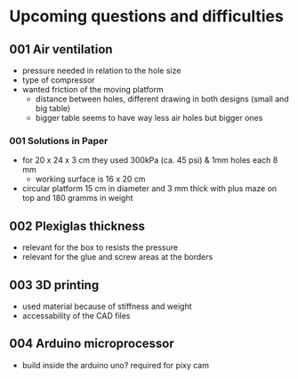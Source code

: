 # Upcoming questions and difficulties

## 001 Air ventilation
- pressure needed in relation to the hole size 
- type of compressor
- wanted friction of the moving platform 
  - distance between holes, different drawing in both designs (small and big table) 
  - bigger table seems to have way less air holes but bigger ones
  
### 001 Solutions in Paper
- for 20 x 24 x 3 cm they used 300kPa (ca. 45 psi) & 1mm holes each 8 mm
  - working surface is 16 x 20 cm 
- circular platform 15 cm in diameter and 3 mm thick with plus maze on top and 180 gramms in weight


## 002 Plexiglas thickness

- relevant for the box to resists the pressure
- relevant for the glue and screw areas at the borders


## 003 3D printing
- used material because of stiffness and weight
- accessability of the CAD files


## 004 Arduino microprocessor
- build inside the arduino uno? required for pixy cam 
